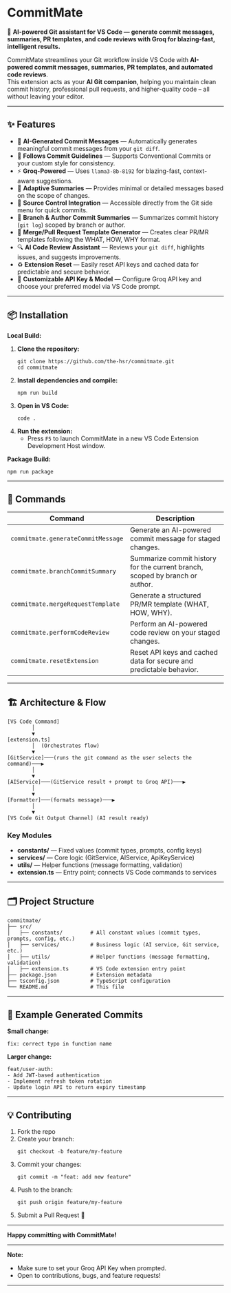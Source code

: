 # CommitMate

🚀 **AI-powered Git assistant for VS Code — generate commit messages, summaries, PR templates, and code reviews with Groq for blazing-fast, intelligent results.**

CommitMate streamlines your Git workflow inside VS Code with **AI-powered commit messages, summaries, PR templates, and automated code reviews**.  
This extension acts as your **AI Git companion**, helping you maintain clean commit history, professional pull requests, and higher-quality code – all without leaving your editor.

***

## ✨ Features

- 🧠 **AI-Generated Commit Messages** — Automatically generates meaningful commit messages from your `git diff`.
- 📏 **Follows Commit Guidelines** — Supports Conventional Commits or your custom style for consistency.
- ⚡ **Groq-Powered** — Uses `llama3-8b-8192` for blazing-fast, context-aware suggestions.
- 🎯 **Adaptive Summaries** — Provides minimal or detailed messages based on the scope of changes.
- 📂 **Source Control Integration** — Accessible directly from the Git side menu for quick commits.
- 📜 **Branch & Author Commit Summaries** — Summarizes commit history (`git log`) scoped by branch or author.
- 📝 **Merge/Pull Request Template Generator** — Creates clear PR/MR templates following the WHAT, HOW, WHY format.
- 🔍 **AI Code Review Assistant** — Reviews your `git diff`, highlights issues, and suggests improvements.
- ♻️ **Extension Reset** — Easily reset API keys and cached data for predictable and secure behavior.
- 🔑 **Customizable API Key & Model** — Configure Groq API key and choose your preferred model via VS Code prompt.

***

## 📦 Installation

**Local Build:**
1. **Clone the repository:**
   ```shell
   git clone https://github.com/the-hsr/commitmate.git
   cd commitmate
   ```
2. **Install dependencies and compile:**
   ```shell
   npm run build
   ```
3. **Open in VS Code:**
   ```shell
   code .
   ```
4. **Run the extension:**
   - Press `F5` to launch CommitMate in a new VS Code Extension Development Host window.

**Package Build:**
```shell
npm run package
```
***

## 🧩 Commands

| Command                                  | Description                                                                 |
|------------------------------------------|-----------------------------------------------------------------------------|
| `commitmate.generateCommitMessage`       | Generate an AI-powered commit message for staged changes.                   |
| `commitmate.branchCommitSummary`         | Summarize commit history for the current branch, scoped by branch or author.|
| `commitmate.mergeRequestTemplate`        | Generate a structured PR/MR template (WHAT, HOW, WHY).                      |
| `commitmate.performCodeReview`           | Perform an AI-powered code review on your staged changes.                   |
| `commitmate.resetExtension`              | Reset API keys and cached data for secure and predictable behavior.         |

***

## 🏗 Architecture & Flow

```plaintext
[VS Code Command]
        │
        ▼
[extension.ts]
        │  (Orchestrates flow)
        ▼
[GitService]───(runs the git command as the user selects the command)───▶
        │
        ▼
[AIService]───(GitService result + prompt to Groq API)───▶
        │
        ▼
[Formatter]───(formats message)───▶
        │
        ▼
[VS Code Git Output Channel] (AI result ready)
```

### Key Modules

- **constants/** — Fixed values (commit types, prompts, config keys)
- **services/** — Core logic (GitService, AIService, ApiKeyService)
- **utils/** — Helper functions (message formatting, validation)
- **extension.ts** — Entry point; connects VS Code commands to services

***

## 🗂 Project Structure

```
commitmate/
├── src/
│   ├── constants/         # All constant values (commit types, prompts, config, etc.)
│   ├── services/          # Business logic (AI service, Git service, etc.)
│   ├── utils/             # Helper functions (message formatting, validation)
│   ├── extension.ts       # VS Code extension entry point
├── package.json           # Extension metadata
├── tsconfig.json          # TypeScript configuration
└── README.md              # This file
```

***

## 📜 Example Generated Commits

**Small change:**
```
fix: correct typo in function name
```

**Larger change:**
```
feat/user-auth:
- Add JWT-based authentication
- Implement refresh token rotation
- Update login API to return expiry timestamp
```

***

## 💡 Contributing

1. Fork the repo
2. Create your branch:  
   ```shell
   git checkout -b feature/my-feature
   ```
3. Commit your changes:  
   ```shell
   git commit -m "feat: add new feature"
   ```
4. Push to the branch:  
   ```shell
   git push origin feature/my-feature
   ```
5. Submit a Pull Request 🎉

***

**Happy committing with CommitMate!**

***

**Note:**  
- Make sure to set your Groq API Key when prompted.
- Open to contributions, bugs, and feature requests!

***
